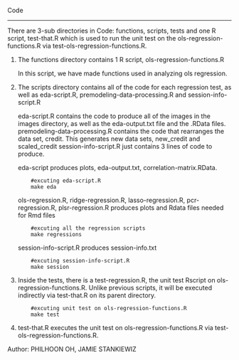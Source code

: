 Code
***


There are 3-sub directories in Code: functions, scripts, tests and one R script, test-that.R which is used to run the unit test on the ols-regression-functions.R via test-ols-regression-functions.R.

1. The functions directory contains 1 R script, ols-regression-functions.R
	
	In this script, we have made functions used in analyzing ols regression.


2. The scripts directory contains all of the code for each regression test, as well as eda-script.R, premodeling-data-processing.R and session-info-script.R

	eda-script.R contains the code to produce all of the images in the images directory, as well as the eda-output.txt file and the .RData files.
premodeling-data-processing.R contains the code that rearranges the data set, credit.  This generates new data sets, new_credit and scaled_credit
session-info-script.R just contains 3 lines of code to produce.

	eda-script produces plots, eda-output.txt, correlation-matrix.RData.
	```
		#excuting eda-script.R
		make eda
	```
	
	
	ols-regression.R, ridge-regression.R, lasso-regression.R, pcr-regression.R, plsr-regression.R produces plots and Rdata files needed for Rmd files
	```
		#excuting all the regression scripts
		make regressions
	```
	
	session-info-script.R produces session-info.txt
	```
		#excuting session-info-script.R
		make session
	```

3. Inside the tests, there is a test-regression.R, the unit test Rscript on ols-regression-functions.R. Unlike previous scripts, it will be executed indirectly via test-that.R on its parent directory. 

	```
		#excuting unit test on ols-regression-functions.R 
		make test
	
	```

4. test-that.R executes the unit test on ols-regression-functions.R via test-ols-regression-functions.R. 


Author: PHILHOON OH, JAMIE STANKIEWIZ

